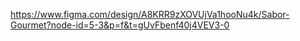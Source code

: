https://www.figma.com/design/A8KRR9zXOVUjVa1hooNu4k/Sabor-Gourmet?node-id=5-3&p=f&t=gUvFbenf40j4VEV3-0